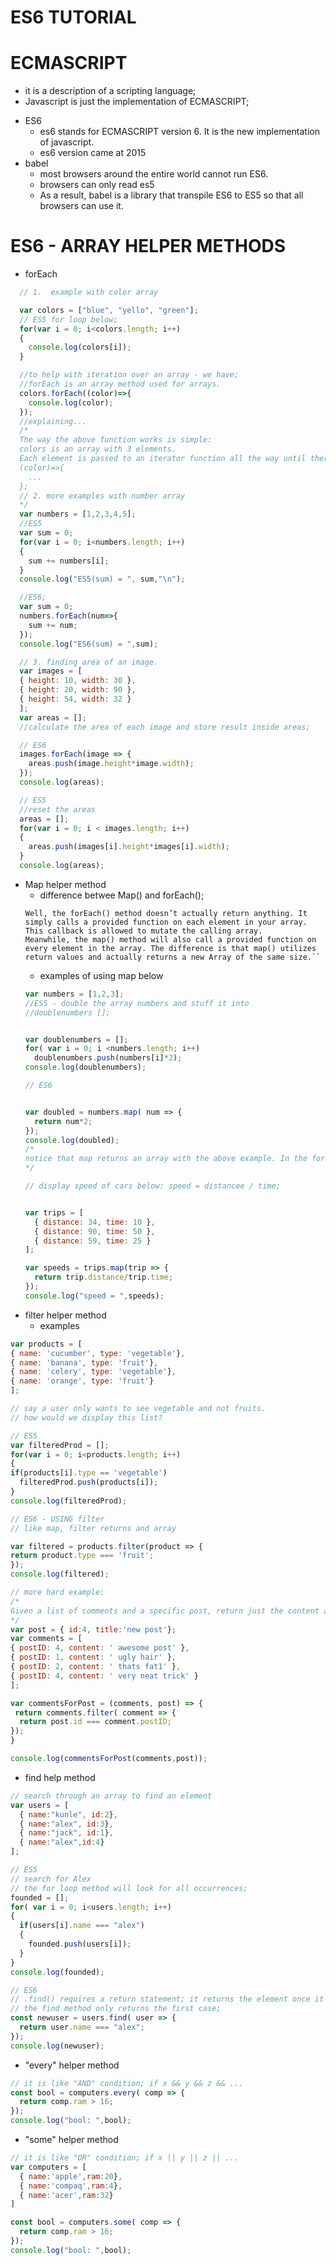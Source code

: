 # **ES6 TUTORIAL**

# ECMASCRIPT
  - it is a description of a scripting language;
  - Javascript is just the implementation of ECMASCRIPT;
  * ES6
    - es6 stands for ECMASCRIPT version 6. It is the new implementation of javascript.
    - es6 version came at 2015
  * babel
    - most browsers around the entire world cannot run ES6. 
    - browsers can only read es5
    - As a result, babel is a library that transpile ES6 to ES5 so that all browsers can use it.
# ES6 - ARRAY HELPER METHODS
 * forEach
  ```javascript
    // 1.  example with color array

    var colors = ["blue", "yello", "green"];  
    // ES5 for loop below;
    for(var i = 0; i<colors.length; i++)
    {
      console.log(colors[i]);
    }

    //to help with iteration over an array - we have;
    //forEach is an array method used for arrays.
    colors.forEach((color)=>{
      console.log(color);
    });
    //explaining...
    /*
    The way the above function works is simple:
    colors is an array with 3 elements.
    Each element is passed to an iterator function all the way until there is no more elements -
    (color)=>{
      ...
    };
    // 2. more examples with number array
    */
    var numbers = [1,2,3,4,5];
    //ES5
    var sum = 0;
    for(var i = 0; i<numbers.length; i++)
    {
      sum += numbers[i];
    }
    console.log("ES5(sum) = ", sum,"\n");

    //ES6;
    var sum = 0;
    numbers.forEach(num=>{
      sum += num;
    });
    console.log("ES6(sum) = ",sum);

    // 3. finding area of an image.
    var images = [
    { height: 10, width: 30 },
    { height: 20, width: 90 },
    { height: 54, width: 32 }
    ];
    var areas = [];
    //calculate the area of each image and store result inside areas;

    // ES6
    images.forEach(image => {
      areas.push(image.height*image.width);
    });
    console.log(areas);

    // ES5
    //reset the areas
    areas = [];
    for(var i = 0; i < images.length; i++)
    {
      areas.push(images[i].height*images[i].width);
    }
    console.log(areas);
```
  * Map helper method
    - difference betwee Map() and forEach();
    ```
    Well, the forEach() method doesn’t actually return anything. It simply calls a provided function on each element in your array. This callback is allowed to mutate the calling array.
    Meanwhile, the map() method will also call a provided function on every element in the array. The difference is that map() utilizes return values and actually returns a new Array of the same size.``
    ```
    - examples of using map below
    ```javascript
    var numbers = [1,2,3];
    //ES5 - double the array numbers and stuff it into
    //doublenumbers [];


    var doublenumbers = [];
    for( var i = 0; i <numbers.length; i++)
      doublenumbers.push(numbers[i]*2);
    console.log(doublenumbers);

    // ES6


    var doubled = numbers.map( num => {
      return num*2;
    });
    console.log(doubled);
    /*
    notice that map returns an array with the above example. In the for loop, we had to define the array initially;
    */

    // display speed of cars below: speed = distancee / time;

    
    var trips = [
      { distance: 34, time: 10 },
      { distance: 90, time: 50 },
      { distance: 59, time: 25 }
    ];

    var speeds = trips.map(trip => {
      return trip.distance/trip.time;
    });
    console.log("speed = ",speeds);
    ```
  * filter helper method
    - examples
  ```javascript
  var products = [
  { name: 'cucumber', type: 'vegetable'},
  { name: 'banana', type: 'fruit'},
  { name: 'celery', type: 'vegetable'},
  { name: 'orange', type: 'fruit'}
];

// say a user only wants to see vegetable and not fruits.
// how would we display this list?

// ES5
var filteredProd = [];
for(var i = 0; i<products.length; i++)
{
  if(products[i].type == 'vegetable')
    filteredProd.push(products[i]);
}
console.log(filteredProd);

// ES6 - USING filter
// like map, filter returns and array

var filtered = products.filter(product => {
  return product.type === 'fruit';
});
console.log(filtered);

// more hard example:
/*
Given a list of comments and a specific post, return just the content about the post
*/
var post = { id:4, title:'new post'};
var comments = [
  { postID: 4, content: ' awesome post' },
  { postID: 1, content: ' ugly hair' },
  { postID: 2, content: ' thats fat1' },
  { postID: 4, content: ' very neat trick' }
];

var commentsForPost = (comments, post) => {
   return comments.filter( comment => {
    return post.id === comment.postID;
  });
}

console.log(commentsForPost(comments,post));
```
  * find help method
  ```javascript
  // search through an array to find an element
  var users = [
    { name:"kunle", id:2},
    { name:"alex", id:3},
    { name:"jack", id:1},
    { name:"alex",id:4}
  ];

  // ES5
  // search for Alex
  // the for loop method will look for all occurrences;
  founded = [];
  for( var i = 0; i<users.length; i++)
  {
    if(users[i].name === "alex")
    {
      founded.push(users[i]);
    }
  }
  console.log(founded);

  // ES6
  // .find() requires a return statement; it returns the element once it finds it;
  // the find method only returns the first case;
  const newuser = users.find( user => {
    return user.name === "alex";
  });
  console.log(newuser);
  ```
  * "every" helper method
  ```javascript
  // it is like "AND" condition; if x && y && z && ...
  const bool = computers.every( comp => {
    return comp.ram > 16;
  });
  console.log("bool: ",bool);
  ```

  * "some" helper method
  ```javascript
  // it is like "OR" condition; if x || y || z || ...
  var computers = [
    { name:'apple',ram:20},
    { name:'compaq',ram:4},
    { name:'acer',ram:32}
  ]

  const bool = computers.some( comp => {
    return comp.ram > 16;
  });
  console.log("bool: ",bool);
  ```
